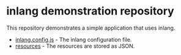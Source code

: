 # inlang demonstration repository

This repository demonstrates a simple application that uses inlang.

- [inlang.config.js](./inlang.config.js) - The inlang configuration file.
- [resources](./resources/) - The resources are stored as JSON.
<!-- TODO: create example application -->
<!-- - [src](./src/) - Contains the application logic. -->

